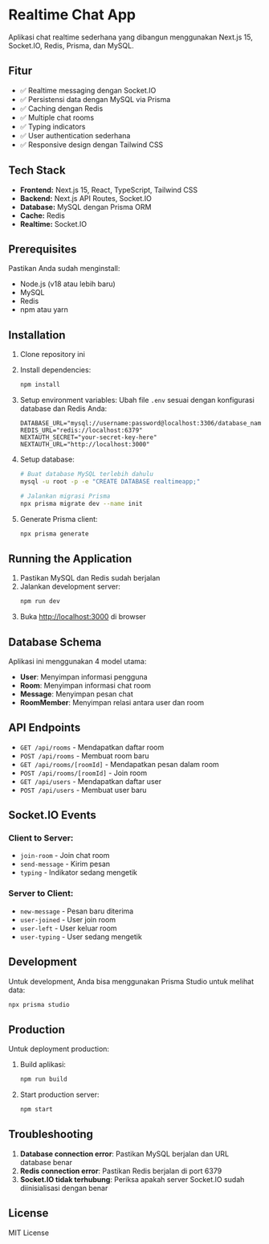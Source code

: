 # Realtime Chat App

Aplikasi chat realtime sederhana yang dibangun menggunakan Next.js 15, Socket.IO, Redis, Prisma, dan MySQL.

## Fitur

- ✅ Realtime messaging dengan Socket.IO
- ✅ Persistensi data dengan MySQL via Prisma
- ✅ Caching dengan Redis
- ✅ Multiple chat rooms
- ✅ Typing indicators
- ✅ User authentication sederhana
- ✅ Responsive design dengan Tailwind CSS

## Tech Stack

- **Frontend:** Next.js 15, React, TypeScript, Tailwind CSS
- **Backend:** Next.js API Routes, Socket.IO
- **Database:** MySQL dengan Prisma ORM
- **Cache:** Redis
- **Realtime:** Socket.IO

## Prerequisites

Pastikan Anda sudah menginstall:
- Node.js (v18 atau lebih baru)
- MySQL
- Redis
- npm atau yarn

## Installation

1. Clone repository ini
2. Install dependencies:
   ```bash
   npm install
   ```

3. Setup environment variables:
   Ubah file `.env` sesuai dengan konfigurasi database dan Redis Anda:
   ```env
   DATABASE_URL="mysql://username:password@localhost:3306/database_name"
   REDIS_URL="redis://localhost:6379"
   NEXTAUTH_SECRET="your-secret-key-here"
   NEXTAUTH_URL="http://localhost:3000"
   ```

4. Setup database:
   ```bash
   # Buat database MySQL terlebih dahulu
   mysql -u root -p -e "CREATE DATABASE realtimeapp;"
   
   # Jalankan migrasi Prisma
   npx prisma migrate dev --name init
   ```

5. Generate Prisma client:
   ```bash
   npx prisma generate
   ```

## Running the Application

1. Pastikan MySQL dan Redis sudah berjalan
2. Jalankan development server:
   ```bash
   npm run dev
   ```
3. Buka [http://localhost:3000](http://localhost:3000) di browser

## Database Schema

Aplikasi ini menggunakan 4 model utama:

- **User**: Menyimpan informasi pengguna
- **Room**: Menyimpan informasi chat room
- **Message**: Menyimpan pesan chat
- **RoomMember**: Menyimpan relasi antara user dan room

## API Endpoints

- `GET /api/rooms` - Mendapatkan daftar room
- `POST /api/rooms` - Membuat room baru
- `GET /api/rooms/[roomId]` - Mendapatkan pesan dalam room
- `POST /api/rooms/[roomId]` - Join room
- `GET /api/users` - Mendapatkan daftar user
- `POST /api/users` - Membuat user baru

## Socket.IO Events

### Client to Server:
- `join-room` - Join chat room
- `send-message` - Kirim pesan
- `typing` - Indikator sedang mengetik

### Server to Client:
- `new-message` - Pesan baru diterima
- `user-joined` - User join room
- `user-left` - User keluar room
- `user-typing` - User sedang mengetik

## Development

Untuk development, Anda bisa menggunakan Prisma Studio untuk melihat data:
```bash
npx prisma studio
```

## Production

Untuk deployment production:

1. Build aplikasi:
   ```bash
   npm run build
   ```

2. Start production server:
   ```bash
   npm start
   ```

## Troubleshooting

1. **Database connection error**: Pastikan MySQL berjalan dan URL database benar
2. **Redis connection error**: Pastikan Redis berjalan di port 6379
3. **Socket.IO tidak terhubung**: Periksa apakah server Socket.IO sudah diinisialisasi dengan benar

## License

MIT License
